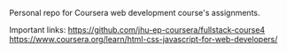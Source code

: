 Personal repo for Coursera web development course's assignments.

Important links:
https://github.com/jhu-ep-coursera/fullstack-course4
https://www.coursera.org/learn/html-css-javascript-for-web-developers/
